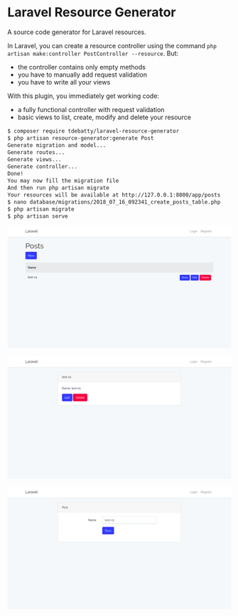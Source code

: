 # Laravel Resource Generator

A source code generator for Laravel resources.

In Laravel, you can create a resource controller using the command ```php artisan make:controller PostController --resource```. But:

* the controller contains only empty methods
* you have to manually add request validation
* you have to write all your views

With this plugin, you immediately get working code:

* a fully functional controller with request validation
* basic views to list, create, modify and delete your resource



```
$ composer require tdebatty/laravel-resource-generator
$ php artisan resource-generator:generate Post
Generate migration and model...
Generate routes...
Generate views...
Generate controller...
Done!
You may now fill the migration file
And then run php artisan migrate
Your resources will be available at http://127.0.0.1:8000/app/posts
$ nano database/migrations/2018_07_16_092341_create_posts_table.php
$ php artisan migrate
$ php artisan serve
```

![](./doc/index.png)

![](./doc/show.png)

![](./doc/edit.png)


